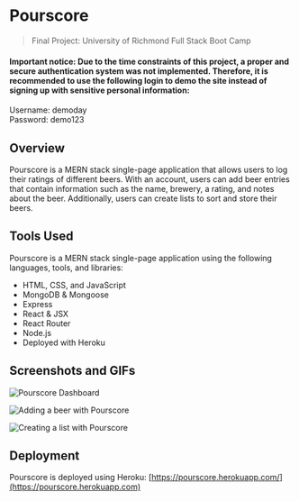 # Pourscore
> Final Project: University of Richmond Full Stack Boot Camp 

#### Important notice: Due to the time constraints of this project, a proper and secure authentication system was not implemented. Therefore, it is recommended to use the following login to demo the site instead of signing up with sensitive personal information: 
 Username: demoday  
 Password: demo123

## Overview
 Pourscore is a MERN stack single-page application that allows users to log their ratings of different beers. With an account, users can add beer entries that contain information such as the name, brewery, a rating, and notes about the beer. Additionally, users can create lists to sort and store their beers.

 ## Tools Used
 Pourscore is a MERN stack single-page application using the following languages, tools, and libraries:
 - HTML, CSS, and JavaScript
 - MongoDB & Mongoose
 - Express
 - React & JSX
 - React Router
 - Node.js
 - Deployed with Heroku

 ## Screenshots and GIFs
 ![Pourscore Dashboard](./github-images/pourscore.png)

 ![Adding a beer with Pourscore](./github-images/addbeer.gif)
 
 ![Creating a list with Pourscore](./github-images/addlist.gif)

 ## Deployment
 Pourscore is deployed using Heroku: [https://pourscore.herokuapp.com/](https://pourscore.herokuapp.com)